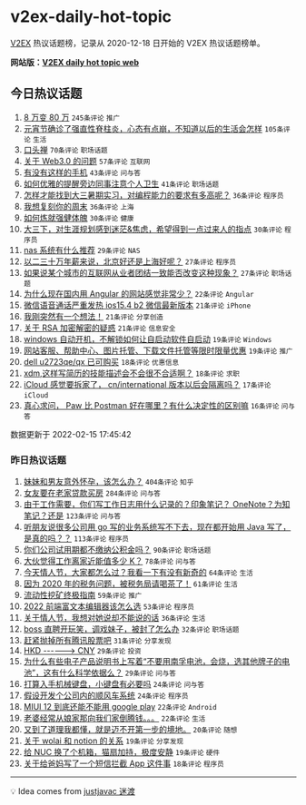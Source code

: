 # v2ex-daily-hot-topic

[V2EX](https://www.v2ex.com/) 热议话题榜，记录从 2020-12-18 日开始的 V2EX 热议话题榜单。

**网站版：[V2EX daily hot topic web](https://boojack.github.io/v2ex-daily-hot-topic-web/)**

## 今日热议话题

<!-- TODAY BEGIN -->

1. [8 万变 80 万](https://www.v2ex.com/t/833951) `245条评论` `推广`
1. [元宵节确诊了强直性脊柱炎，心态有点崩，不知道以后的生活会怎样](https://www.v2ex.com/t/833923) `105条评论` `生活`
1. [口头禅](https://www.v2ex.com/t/833957) `70条评论` `职场话题`
1. [关于 Web3.0 的问题](https://www.v2ex.com/t/833901) `57条评论` `互联网`
1. [有没有这样的手机](https://www.v2ex.com/t/833896) `43条评论` `问与答`
1. [如何优雅的提醒旁边同事注意个人卫生](https://www.v2ex.com/t/833917) `41条评论` `职场话题`
1. [怎样才能找到大三暑期实习，对编程能力的要求有多高呢？](https://www.v2ex.com/t/833897) `36条评论` `程序员`
1. [我想复刻你的周末](https://www.v2ex.com/t/833929) `36条评论` `上海`
1. [如何炼就强健体魄](https://www.v2ex.com/t/834068) `30条评论` `健康`
1. [大三下，对生涯规划感到迷茫&焦虑，希望得到一点过来人的指点](https://www.v2ex.com/t/834060) `30条评论` `程序员`
1. [nas 系统有什么推荐](https://www.v2ex.com/t/834081) `29条评论` `NAS`
1. [以二三十万年薪来说，北京好还是上海好呢？](https://www.v2ex.com/t/834078) `27条评论` `程序员`
1. [如果说某个城市的互联网从业者团结一致能否改变这种现象？](https://www.v2ex.com/t/834036) `27条评论` `职场话题`
1. [为什么现在国内用 Angular 的网站感觉非常少？](https://www.v2ex.com/t/834025) `22条评论` `Angular`
1. [微信语音通话严重发热 ios15.4 b2 微信最新版本](https://www.v2ex.com/t/834031) `21条评论` `iPhone`
1. [我刚突然有一个想法！](https://www.v2ex.com/t/834027) `21条评论` `分享创造`
1. [关于 RSA 加密解密的疑惑](https://www.v2ex.com/t/833947) `21条评论` `信息安全`
1. [windows 自动开机，不解锁如何让自启动软件自启动](https://www.v2ex.com/t/833970) `19条评论` `Windows`
1. [网站客服、帮助中心、图片托管、下载文件托管等限时限量优惠](https://www.v2ex.com/t/833960) `19条评论` `推广`
1. [dell u2723qe/qx 已可购买](https://www.v2ex.com/t/834097) `18条评论` `优惠信息`
1. [xdm,这样写简历的技能描述会不会很不合适啊？](https://www.v2ex.com/t/833919) `18条评论` `求职`
1. [iCloud 感觉要拆家了， cn/international 版本以后会隔离吗？](https://www.v2ex.com/t/834084) `17条评论` `iCloud`
1. [真心求问， Paw 比 Postman 好在哪里？有什么决定性的区别嘛](https://www.v2ex.com/t/834077) `16条评论` `问与答`

数据更新于 2022-02-15 17:45:42

<!-- TODAY END -->

### 昨日热议话题

<!-- YESTERDAY BEGIN -->

1. [妹妹和男友意外怀孕，该怎么办？](https://www.v2ex.com/t/833746) `404条评论` `知乎`
1. [女友要在老家贷款买房](https://www.v2ex.com/t/833660) `284条评论` `问与答`
1. [由于工作需要，你们写工作日志用什么记录的？印象笔记？ OneNote？为知笔记？还是](https://www.v2ex.com/t/833644) `123条评论` `问与答`
1. [听朋友说很多公司用 go 写的业务系统写不下去，现在都开始用 Java 写了，是真的吗？？](https://www.v2ex.com/t/833744) `113条评论` `程序员`
1. [你们公司试用期都不缴纳公积金吗？](https://www.v2ex.com/t/833655) `90条评论` `职场话题`
1. [大伙觉得工作离家近能值多少 K？](https://www.v2ex.com/t/833658) `78条评论` `问与答`
1. [今天情人节，大家都怎么过？我看一下有没有新奇的](https://www.v2ex.com/t/833648) `64条评论` `生活`
1. [因为 2020 年的税务问题，被税务局请喝茶了！](https://www.v2ex.com/t/833724) `61条评论` `生活`
1. [流动性挖矿终极指南](https://www.v2ex.com/t/833649) `59条评论` `推广`
1. [2022 前端富文本编辑器该怎么选](https://www.v2ex.com/t/833656) `53条评论` `程序员`
1. [关于情人节，我想对她说却不能说的话](https://www.v2ex.com/t/833806) `36条评论` `生活`
1. [boss 直聘开玩笑，调戏妹子，被封了怎么办](https://www.v2ex.com/t/833727) `32条评论` `职场话题`
1. [赶紧抛掉所有腾讯股票吧](https://www.v2ex.com/t/833813) `31条评论` `分享发现`
1. [HKD ------> CNY](https://www.v2ex.com/t/833854) `29条评论` `投资`
1. [为什么有些电子产品说明书上写着“不要用南孚电池，会烧，选其他牌子的电池”，这有什么科学依据么？](https://www.v2ex.com/t/833718) `29条评论` `问与答`
1. [打算入手机械键盘，小键盘有必要吗](https://www.v2ex.com/t/833774) `24条评论` `问与答`
1. [假设开发个公司内的顺风车系统](https://www.v2ex.com/t/833688) `24条评论` `程序员`
1. [MIUI 12 到底还能不能用 google play](https://www.v2ex.com/t/833796) `22条评论` `Android`
1. [老婆经常从娘家那向我们家倒腾钱。。。](https://www.v2ex.com/t/833766) `22条评论` `生活`
1. [又到了道理我都懂，就是迈不开第一步的境地。](https://www.v2ex.com/t/833887) `20条评论` `随想`
1. [关于 wolai 和 notion 的关系](https://www.v2ex.com/t/833867) `19条评论` `分享发现`
1. [给 NUC 换了个机箱，猫扇加持，极度安静](https://www.v2ex.com/t/833846) `19条评论` `硬件`
1. [关于给爸妈写了一个短信拦截 App 这件事](https://www.v2ex.com/t/833808) `18条评论` `程序员`

<!-- YESTERDAY END -->

---

💡 Idea comes from [justjavac 迷渡](https://github.com/justjavac/)
